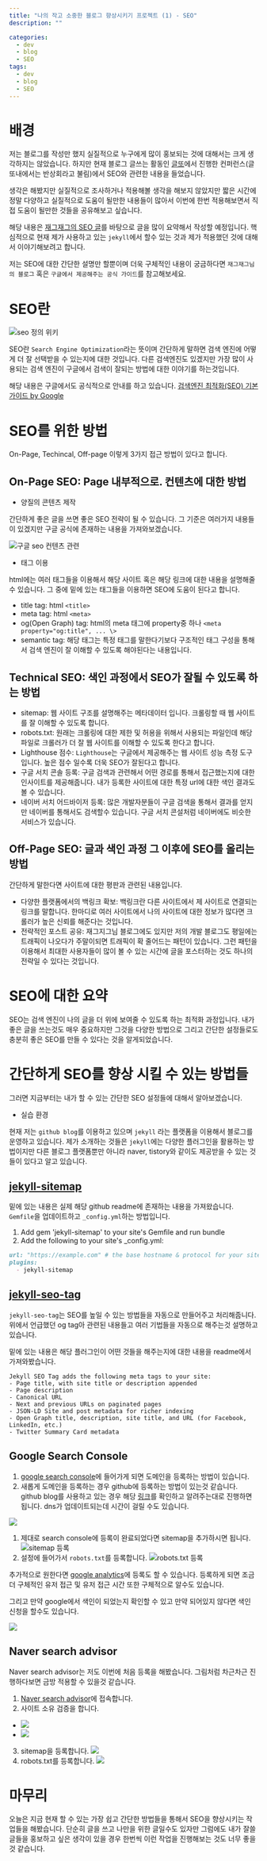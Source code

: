 ```yaml
---
title: "나의 작고 소중한 블로그 향상시키기 프로젝트 (1) - SEO"
description: ""

categories:
  - dev
  - blog
  - SEO
tags:
  - dev
  - blog
  - SEO
---
```


# 배경

저는 블로그를 작성만 했지 실질적으로 누구에게 많이 홍보되는 것에 대해서는 크게 생각하지는 않았습니다. 하지만 현재 블로그 글쓰는 활동인 [글또](https://geultto.github.io/docs/intro)에서 진행한 컨퍼런스(글또내에서는 반상회라고 불림)에서 SEO와 관련한 내용을 들었습니다.

생각은 해봤지만 실질적으로 조사하거나 적용해볼 생각을 해보지 않았지만 짧은 시간에 정말 다양하고 실질적으로 도움이 될만한 내용들이 많아서 이번에 한번 적용해보면서 직접 도움이 될만한 것들을 공유해보고 싶습니다.

해당 내용은 [재그재그의 SEO 글](https://wormwlrm.github.io/2023/05/07/SEO-for-Technical-Blog.html)를 바탕으로 글을 많이 요약해서 작성할 예정입니다. 핵심적으로 현재 제가 사용하고 있는 `jekyll`에서 할수 있는 것과 제가 적용했던 것에 대해서 이야기해보려고 합니다.

저는 SEO에 대한 간단한 설명만 할뿐이며 더욱 구체적인 내용이 궁금하다면 `재그재그님의 블로그` 혹은 `구글에서 제공해주는 공식 가이드`를 참고해보세요.

# SEO란

![seo 정의 위키](/assets/images/2024-04-14-my-seo-improvement-project-1/seo정의.png)

SEO란 `Search Engine Optimization`라는 뜻이며 간단하게 말하면 검색 엔진에 어떻게 더 잘 선택받을 수 있는지에 대한 것입니다. 다른 검색엔진도 있겠지만 가장 많이 사용되는 검색 엔진이 구글에서 검색이 잘되는 방법에 대한 이야기를 하는것입니다.

해당 내용은 구글에서도 공식적으로 안내를 하고 있습니다. [검색엔진 최적화(SEO) 기본 가이드 by Google](https://developers.google.com/search/docs/fundamentals/seo-starter-guide?hl=ko)

# SEO를 위한 방법

On-Page, Techincal, Off-page 이렇게 3가지 접근 방법이 있다고 합니다. 

## On-Page SEO: Page 내부적으로. 컨텐츠에 대한 방법

- 양질의 콘텐츠 제작

간단하게 좋은 글을 쓰면 좋은 SEO 전략이 될 수 있습니다. 그 기준은 여러가지 내용들이 있겠지만 구글 공식에 존재하는 내용을 가져와보겠습니다. 

![구글 seo 컨텐츠 관련](/assets/images/2024-04-14-my-seo-improvement-project-1/seo-google-context.png)

- 태그 이용

html에는 여러 태그들을 이용해서 해당 사이트 혹은 해당 링크에 대한 내용을 설명해줄 수 있습니다. 그 중에 밑에 있는 태그들을 이용하면 SEO에 도움이 된다고 합니다.

- title tag: html `<title>`
- meta tag: html `<meta>` 
- og(Open Graph) tag: html의 meta 태그에 property중 하나 `<meta property="og:title", ... \>`
- semantic tag: 해당 태그는 특정 태그를 말한다기보다 구조적인 태그 구성을 통해서 검색 엔진이 잘 이해할 수 있도록 해야된다는 내용입니다.

## Technical SEO: 색인 과정에서 SEO가 잘될 수 있도록 하는 방법

- sitemap: 웹 사이트 구조를 설명해주는 메타데이터 입니다. 크롤링할 때 웹 사이트를 잘 이해할 수 있도록 합니다.
- robots.txt: 원래는 크롤링에 대한 제한 및 허용을 위해서 사용되는 파일인데 해당 파일로 크롤러가 더 잘 웹 사이트를 이해할 수 있도록 한다고 합니다.
- Lighthouse 점수: `Lighthouse`는 구글에서 제공해주는 웹 사이트 성능 측정 도구입니다. 높은 점수 일수록 더욱 SEO가 잘된다고 합니다.
- 구글 서치 콘솔 등록: 구글 검색과 관련해서 어떤 경로를 통해서 접근했는지에 대한 인사이트를 제공해줍니다. 내가 등록한 사이트에 대한 특정 url에 대한 색인 결과도 볼 수 있습니다.
- 네이버 서치 어드바이저 등록: 많은 개발자분들이 구글 검색을 통해서 결과를 얻지만 네이버를 통해서도 검색할수 있습니다. 구글 서치 콘설처럼 네이버에도 비슷한 서비스가 있습니다.

## Off-Page SEO: 글과 색인 과정 그 이후에 SEO를 올리는 방법

간단하게 말한다면 사이트에 대한 평판과 관련된 내용입니다. 

- 다양한 플랫폼에서의 백링크 확보: 백링크란 다른 사이트에서 제 사이트로 연결되는 링크를 말합니다. 한마디로 여러 사이트에서 나의 사이트에 대한 정보가 많다면 크롤러가 높은 신뢰를 해준다는 것입니다.
- 전략적인 포스트 공유: 재그지그님 블로그에도 있지만 저의 개발 블로그도 평일에는 트래픽이 나오다가 주말이되면 트래픽이 확 줄어드는 패턴이 있습니다. 그런 패턴을 이용해서 최대한 사용자들이 많이 볼 수 있는 시간에 글을 포스터하는 것도 하나의 전략일 수 있다는 것입니다.

# SEO에 대한 요약

SEO는 검색 엔진이 나의 글을 더 위에 보여줄 수 있도록 하는 최적화 과정입니다. 내가 좋은 글을 쓰는것도 매우 중요하지만 그것을 다양한 방법으로 그리고 간단한 설정들로도 충분히 좋은 SEO를 만들 수 있다는 것을 알게되었습니다.

# 간단하게 SEO를 향상 시킬 수 있는 방법들

그러면 지금부터는 내가 할 수 있는 간단한 SEO 설정들에 대해서 알아보겠습니다.

- 실습 환경

현재 저는 `github blog`를 이용하고 있으며 `jekyll` 라는 플랫폼을 이용해서 블로그를 운영하고 있습니다. 제가 소개하는 것들은 `jekyll`에는 다양한 플러그인을 활용하는 방법이지만 다른 블로그 플랫폼뿐만 아니라 naver, tistory와 같이도 제공받을 수 있는 것들이 있다고 알고 있습니다.

## [jekyll-sitemap](https://github.com/jekyll/jekyll-sitemap)

밑에 있는 내용은 실제 해당 github readme에 존재하는 내용을 가져왔습니다. `Gemfile`을 업데이트하고 `_config.yml`하는 방법입니다.

1. Add gem 'jekyll-sitemap' to your site's Gemfile and run bundle
2. Add the following to your site's _config.yml:

```md
url: "https://example.com" # the base hostname & protocol for your site
plugins:
  - jekyll-sitemap
```

## [jekyll-seo-tag](https://github.com/jekyll/jekyll-seo-tag)

`jekyll-seo-tag`는 SEO를 높일 수 있는 방법들을 자동으로 만들어주고 처리해줍니다. 위에서 언급했던 og tag아 관련된 내용들고 여러 기법들을 자동으로 해주는것 설명하고 있습니다.

밑에 있는 내용은 해당 플러그인이 어떤 것들을 해주는지에 대한 내용을 readme에서 가져와봤습니다.

```
Jekyll SEO Tag adds the following meta tags to your site:
- Page title, with site title or description appended
- Page description
- Canonical URL
- Next and previous URLs on paginated pages
- JSON-LD Site and post metadata for richer indexing
- Open Graph title, description, site title, and URL (for Facebook, LinkedIn, etc.)
- Twitter Summary Card metadata
```

## Google Search Console

1. [google search console](https://search.google.com/search-console/about)에 들어가게 되면 도메인을 등록하는 방법이 있습니다.
2. 새롭게 도메인을 등록하는 경우 github에 등록하는 방법이 있는것 같습니다. github blog를 사용하고 있는 경우 해당 [링크](https://docs.github.com/ko/enterprise-cloud@latest/pages/configuring-a-custom-domain-for-your-github-pages-site/verifying-your-custom-domain-for-github-pages)를 확인하고 알려주는대로 진행하면 됩니다. dns가 업데이트되는데 시간이 걸릴 수도 있습니다.

![](/assets/images/2024-04-14-my-seo-improvement-project-1/google-dns-소유.png)

1. 제대로 search console에 등록이 완료되었다면 sitemap을 추가하시면 됩니다. ![sitemap 등록](/assets/images/2024-04-14-my-seo-improvement-project-1/google-sitemap.png)
2. 설정에 들어가서 `robots.txt`를 등록합니다. ![robots.txt 등록](/assets/images/2024-04-14-my-seo-improvement-project-1/google-robots.png)

추가적으로 원한다면 [google analytics](https://analytics.google.com/analytics)에 등록도 할 수 있습니다. 등록하게 되면 조금 더 구체적인 유저 접근 및 유저 접근 시간 또한 구체적으로 알수도 있습니다.

그리고 만약 google에서 색인이 되었는지 확인할 수 있고 만약 되어있지 않다면 색인 신청을 할수도 있습니다.

![](/assets/images/2024-04-14-my-seo-improvement-project-1/google-index.png)

## Naver search advisor

Naver search advisor는 저도 이번에 처음 등록을 해봤습니다. 그림처럼 차근차근 진행하다보면 금방 적용할 수 있을것 같습니다.

1. [Naver search advisor](https://searchadvisor.naver.com/)에 접속합니다.
2. 사이트 소유 검증을 합니다. 
  - ![](/assets/images/2024-04-14-my-seo-improvement-project-1/naver-site소유.png)
  - ![](/assets/images/2024-04-14-my-seo-improvement-project-1/naver-인증.png)
3. sitemap을 등록합니다. ![](/assets/images/2024-04-14-my-seo-improvement-project-1/naver-sitemap.png)
4. robots.txt를 등록합니다. ![](/assets/images/2024-04-14-my-seo-improvement-project-1/naver-robots.png)

# 마무리

오늘은 지금 현재 할 수 있는 가장 쉽고 간단한 방법들을 통해서 SEO을 향상시키는 작업들을 해봤습니다. 단순히 글을 쓰고 나만을 위한 글일수도 있자만 그럼에도 내가 잘쓸 글들을 홍보하고 싶은 생각이 있을 경우 한번씩 이런 작업을 진행해보는 것도 너무 좋을것 같습니다.
